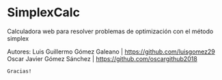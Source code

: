 # SimplexCalc
Calculadora web para resolver problemas de optimización con el método simplex

Autores:
Luis Guillermo Gómez Galeano | https://github.com/luisgomez29
Oscar Javier Gómez Sánchez | https://github.com/oscargithub2018

```
Gracias!
```
